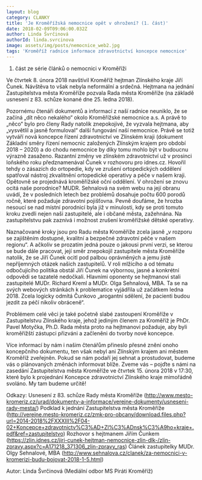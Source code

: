 ```yaml
---
layout: blog
category: CLANKY
title: 'Je Kroměřížská nemocnice opět v ohrožení? (1. část)'
date: 2018-02-09T09:06:00.032Z
author: Linda Švrčinová
authorId: linda.svrcinova
image: assets/img/posts/nemocnice_web2.jpg
tags: 'Kroměříž radnice informace zdravotnictví koncepce nemocnice'
---
```


1. část ze série článků o nemocnici v Kroměříži

Ve čtvrtek 8. února 2018 navštívil Kroměříž hejtman Zlínského kraje Jiří Čunek. Návštěva to však nebyla neformální a srdečná. Hejtmana na jednání Zastupitelstva města Kroměříže pozvala Rada města Kroměříže (na základě usnesení z 83. schůze konané dne 25. ledna 2018).

Pozornému čtenáři dokumentů a informací z naší radnice neuniklo, že se začíná „dít něco nekalého“ okolo Kroměřížské nemocnice a.s. 
A právě to „něco“ bylo pro členy Rady natolik znepokojivé, že vyzvala hejtmana, aby „vysvětlil a jasně formuloval“ další fungování naší nemocnice. Právě se totiž vytváří nová koncepce řízení zdravotnictví ve Zlínském kraji (dokument Základní směry řízení nemocnic založených Zlínským krajem pro období 2018 – 2020) a do chodu nemocnice by díky tomu mohlo být v budoucnu výrazně zasaženo.
Razantní změny ve zlínském zdravotnictví už v prosinci loňského roku předznamenával Čunek v rozhovoru pro idnes.cz. Hovořil tehdy o zásazích do ortopedie, kdy ve zrušení ortopedických oddělení spatřoval nástroj zkvalitnění ortopedické operativy a péče v našem kraji. Opětovně se projednává kroměřížské oční oddělení. V ohrožení se znovu ocitá naše porodnice? MUDR. Sehnalová na svém webu na její obranu uvádí, že v posledních letech bez problémů dosahuje počtu 600 porodů ročně, které požaduje zdravotní pojišťovna. Pevně doufáme, že hrozba nesoucí se nad místní porodnicí byla již v minulosti, kdy se proti tomuto kroku zvedli nejen naši zastupitelé, ale i občané města, zažehnána. Na zastupitelstvu pak zaznívá i možnost zrušení kroměřížské dětské operativy.

Naznačované kroky jsou pro Radu města Kroměříže zcela jasně „v rozporu se zajištěním dostupné, kvalitní a bezpečné zdravotní péče v našem regionu“. A ačkoliv se prozatím jedná pouze o jakousi první verzi, se kterou se bude dále pracovat, její směr znepokojil zastupitele města Kroměříže natolik, že se Jiří Čunek ocitl pod palbou oprávněných a jemu jistě nepříjemných otázek našich zastupitelů. V roli mlžícího a od tématu odbočujícího politika obstál Jiří Čunek na výbornou, jasné a konkrétní odpovědi se tazatelé nedočkali.
Hlavními oponenty se hejtmanovi stali zastupitelé MUDr. Richard Kreml a MUDr. Olga Sehnalová, MBA. Ta se na svých webových stránkách k problematice vyjádřila už začátkem ledna 2018. Zcela logicky odmítá Čunkovo „arogantní sdělení, že pacienti budou jezdit za péčí nikoliv obráceně“.

Problémem celé věci je také početně slabé zastoupení Kroměříže v Zastupitelstvu Zlínského kraje, jehož jediným členem za Kroměříž je PhDr. Pavel Motyčka, Ph.D. Rada města proto na hejtmanovi požaduje, aby byli kroměřížští zástupci přizváni a začleněni do tvorby nové koncepce.

Více informací by nám i našim čtenářům přineslo přesné znění onoho koncepčního dokumentu, ten však nebyl ani Zlínským krajem ani městem Kroměříž zveřejněn. Pokud se nám podaří jej sehnat a prostudovat, budeme vás o plánovaných změnách informovat blíže.
Zveme vás – pojďte s námi na zasedání Zastupitelstva města Kroměříže ve čtvrtek 15. února 2018 v 17:30, které bylo k projednání Koncepce zdravotnictví Zlínského kraje mimořádně svoláno. My tam budeme určitě!

Odkazy:
Usnesení z 83. schůze Rady města Kroměříže (http://www.mesto-kromeriz.cz/urad/dokumenty-a-informace/verejne-dokumenty/usneseni-rady-mesta/)
Podklad k jednání Zastupitelstva města Kroměříže (http://verejne.mesto-kromeriz.cz/zmk-pro-obcany/download.files.php?url=2014-2018%2FXXXIII%2F04-02+Koncepce+zdravotnictv%C3%AD+Zl%C3%ADnsk%C3%A9ho+kraje+.pdf&ref=zastupitelstvo)
Rozhovor s hejtmanem Jiřím Čunkem (https://zlin.idnes.cz/jiri-cunek-hejtman-nemocnice-zlin-dlk-/zlin-zpravy.aspx?c=A171218_371306_zlin-zpravy_ras)
Článek zastupitelky MUDr. Olgy Sehnalové, MBA (http://www.sehnalova.cz/clanek/za-nemocnici-v-kromerizi-budu-bojovat-2018-1-5.html)

Autor: Linda Švrčinová (Mediální odbor MS Piráti Kroměříž)

